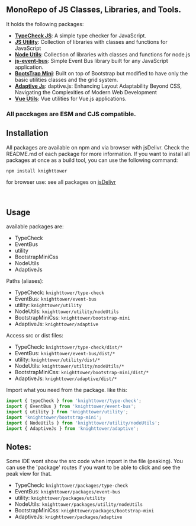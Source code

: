 ## MonoRepo of JS Classes, Libraries, and Tools.

It holds the following packages:
- [**TypeCheck JS**](https://github.com/knighttower/JsUtility/tree/development/packages/type-check): A simple type checker for JavaScript.
- [**JS Utility**](https://github.com/knighttower/JsUtility/tree/development/packages/utility): Collection of libraries with classes and functions for JavaScript
- [**Node Utils**](https://github.com/knighttower/JsUtility/tree/development/packages/utility/nodeUtils): Collection of libraries with classes and functions for node.js
- [**js-event-bus**](https://github.com/knighttower/JsUtility/tree/development/packages/utility/src/event-bus): Simple Event Bus library built for any JavaScript application.
- [**BootsTrap Mini**](https://github.com/knighttower/JsUtility/tree/development/packages/bootstrap-mini): Built on top of Bootstrap but modified to have only the basic utilities classes and the grid system.
- [**Adaptive Js**](https://github.com/knighttower/JsUtility/tree/development/packages/adaptive): daptive.js: Enhancing Layout Adaptability Beyond CSS, Navigating the Complexities of Modern Web Development
- [**Vue Utils**](https://github.com/knighttower/JsUtility/tree/development/packages/vue-utils): Vue utilities for Vue.js applications. 

### All pacckages are ESM and CJS compatible.

## Installation

All packages are available on npm and via browser with jsDelivr. Check the README.md of each package for more information.
If you want to install all packages at once as a build tool, you can use the following command:
```bash
npm install knighttower
```
for browser use: see all packages on [jsDelivr](https://cdn.jsdelivr.net/npm/knighttower@9.0.6/packages/)

<br>

## Usage

available packages are:
- TypeCheck
- EventBus
- utility
- BootstrapMiniCss
- NodeUtils
- AdaptiveJs

Paths (aliases):
- TypeCheck: `knighttower/type-check`
- EventBus: `knighttower/event-bus`
- utility: `knighttower/utility`
- NodeUtils: `knighttower/utility/nodeUtils`
- BootstrapMiniCss: `knighttower/bootstrap-mini`
- AdaptiveJs: `knighttower/adaptive`

Access src or dist files:
- TypeCheck: `knighttower/type-check/dist/*`
- EventBus: `knighttower/event-bus/dist/*`
- utility: `knighttower/utility/dist/*`
- NodeUtils: `knighttower/utility/nodeUtils/*`
- BootstrapMiniCss: `knighttower/bootstrap-mini/dist/*`
- AdaptiveJs: `knighttower/adaptive/dist/*`

Import what you need from the package. like this:
```javascript
import { typeCheck } from 'knighttower/type-check';
import { EventBus } from 'knighttower/event-bus';
import { utility } from 'knighttower/utility';
import 'knighttower/bootstrap-mini';
import { NodeUtils } from 'knighttower/utility/nodeUtils';
import { AdaptiveJs } from 'knighttower/adaptive';
```

## Notes:
Some IDE wont show the src code when import in the file (peaking). You can use the 'package' routes if you want to be able to click and see the peak view for that.
- TypeCheck: `knighttower/packages/type-check`
- EventBus: `knighttower/packages/event-bus`
- utility: `knighttower/packages/utility`
- NodeUtils: `knighttower/packages/utility/nodeUtils`
- BootstrapMiniCss: `knighttower/packages/bootstrap-mini`
- AdaptiveJs: `knighttower/packages/adaptive`


